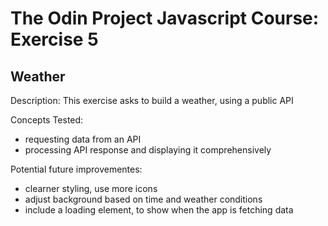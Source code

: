 # The Odin Project Javascript Course: Exercise 5
## Weather
Description: This exercise asks to build a weather, using a public API 

Concepts Tested:
* requesting data from an API 
* processing API response and displaying it comprehensively


Potential future improvementes:
* clearner styling, use more icons
* adjust background based on time and weather conditions
* include a loading element, to show when the app is fetching data

